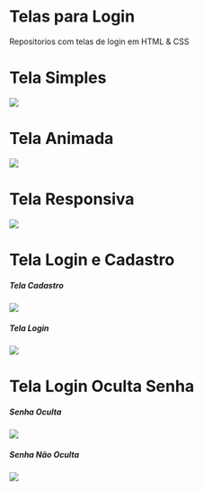 <h1>Telas para Login</h1>
<p>Repositorios com telas de login em HTML &amp; CSS</p>

<h1>Tela Simples</h1>
<img src="https://github.com/pedrogodri/Imagens/blob/main/HTML%20%26%20CSS/TelaSimples.png">

<h1>Tela Animada</h1>
<img src="https://github.com/pedrogodri/Imagens/blob/main/HTML%20%26%20CSS/TelaAnimada.png">


<h1>Tela Responsiva</h1>
<img src="https://github.com/pedrogodri/Imagens/blob/main/HTML%20%26%20CSS/TelaResponsiva.png">


<h1>Tela Login e Cadastro</h1>
<h5>Tela Cadastro</h5>
<img src="https://github.com/pedrogodri/Imagens/blob/main/HTML%20%26%20CSS/TelaLoginCadastro-Cadastro.png">
<h5>Tela Login</h5>
<img src="https://github.com/pedrogodri/Imagens/blob/main/HTML%20%26%20CSS/TelaLoginCadastro-Login.png">


<h1>Tela Login Oculta Senha</h1>
<h5>Senha Oculta</h5>
<img src="https://github.com/pedrogodri/Imagens/blob/main/HTML%20%26%20CSS/TelaOcultaSenha-Oculta.png">
<h5>Senha Não Oculta</h5>
<img src="https://github.com/pedrogodri/Imagens/blob/main/HTML%20%26%20CSS/TelaOcultaSenha-Mostra.png">
